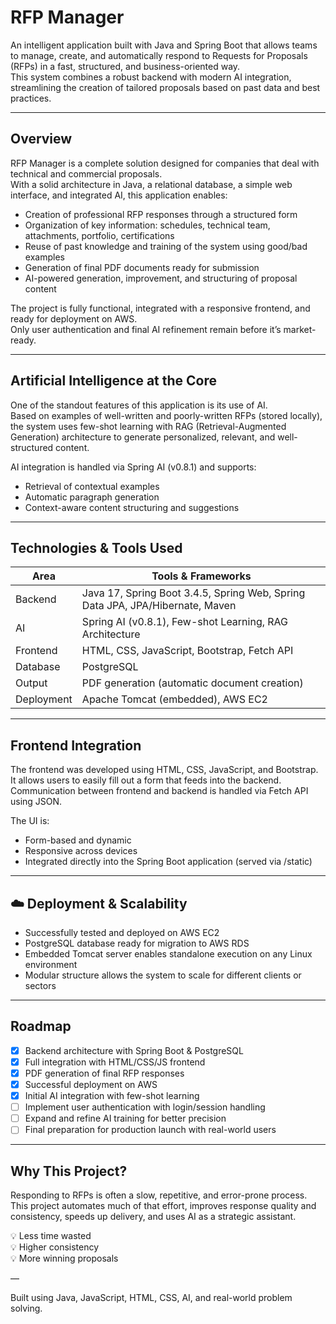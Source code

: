 # RFP Manager

An intelligent application built with Java and Spring Boot that allows teams to manage, create, and automatically respond to Requests for Proposals (RFPs) in a fast, structured, and business-oriented way.  
This system combines a robust backend with modern AI integration, streamlining the creation of tailored proposals based on past data and best practices.

---

## Overview

RFP Manager is a complete solution designed for companies that deal with technical and commercial proposals.  
With a solid architecture in Java, a relational database, a simple web interface, and integrated AI, this application enables:

- Creation of professional RFP responses through a structured form  
- Organization of key information: schedules, technical team, attachments, portfolio, certifications  
- Reuse of past knowledge and training of the system using good/bad examples  
- Generation of final PDF documents ready for submission  
- AI-powered generation, improvement, and structuring of proposal content  

The project is fully functional, integrated with a responsive frontend, and ready for deployment on AWS.  
Only user authentication and final AI refinement remain before it’s market-ready.

---

## Artificial Intelligence at the Core

One of the standout features of this application is its use of AI.  
Based on examples of well-written and poorly-written RFPs (stored locally), the system uses few-shot learning with RAG (Retrieval-Augmented Generation) architecture to generate personalized, relevant, and well-structured content.

AI integration is handled via Spring AI (v0.8.1) and supports:

- Retrieval of contextual examples  
- Automatic paragraph generation  
- Context-aware content structuring and suggestions  

---

## Technologies & Tools Used

| Area         | Tools & Frameworks                                                                  |
|--------------|-------------------------------------------------------------------------------------|
| Backend      | Java 17, Spring Boot 3.4.5, Spring Web, Spring Data JPA, JPA/Hibernate, Maven       |
| AI           | Spring AI (v0.8.1), Few-shot Learning, RAG Architecture                             |
| Frontend     | HTML, CSS, JavaScript, Bootstrap, Fetch API                                         |
| Database     | PostgreSQL                                                                          |
| Output       | PDF generation (automatic document creation)                                        |
| Deployment   | Apache Tomcat (embedded), AWS EC2                                                   |

---

## Frontend Integration

The frontend was developed using HTML, CSS, JavaScript, and Bootstrap.  
It allows users to easily fill out a form that feeds into the backend.  
Communication between frontend and backend is handled via Fetch API using JSON.

The UI is:

- Form-based and dynamic  
- Responsive across devices  
- Integrated directly into the Spring Boot application (served via /static)

---

## ☁️ Deployment & Scalability

- Successfully tested and deployed on AWS EC2  
- PostgreSQL database ready for migration to AWS RDS  
- Embedded Tomcat server enables standalone execution on any Linux environment  
- Modular structure allows the system to scale for different clients or sectors  

---

## Roadmap

- [x] Backend architecture with Spring Boot & PostgreSQL  
- [x] Full integration with HTML/CSS/JS frontend  
- [x] PDF generation of final RFP responses  
- [x] Successful deployment on AWS  
- [x] Initial AI integration with few-shot learning  
- [ ] Implement user authentication with login/session handling  
- [ ] Expand and refine AI training for better precision  
- [ ] Final preparation for production launch with real-world users  

---

## Why This Project?

Responding to RFPs is often a slow, repetitive, and error-prone process.  
This project automates much of that effort, improves response quality and consistency, speeds up delivery, and uses AI as a strategic assistant.

💡 Less time wasted  
💡 Higher consistency  
💡 More winning proposals  

—

Built using Java, JavaScript, HTML, CSS, AI, and real-world problem solving.
